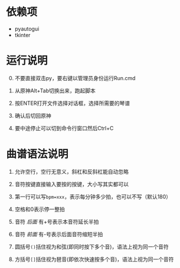 # 依赖项
- pyautogui
- tkinter

# 运行说明

0. 不要直接双击py，要右键以管理员身份运行Run.cmd

1. 从原神Alt+Tab切换出来，跑起脚本

2. 按ENTER打开文件选择对话框，选择所需要的琴谱

3. 确认后切回原神

4. 要中途停止可以切到命令行窗口然后Ctrl+C

# 曲谱语法说明

1. 允许空行，空行无意义，斜杠和反斜杠能自动忽略

2. 音符按键直接输入要按的按键，大小写其实都可以

3. 第一行可以写```bpm=xxx```，表示每分钟多少拍，也可以不写（默认180）

4. 空格和0表示停一整拍

5. 音符 *后面* 有+号表示本音符延长半拍

6. 音符 *前面* 有-号表示后面音符缩短半拍

7. 圆括号```()```括住视为和弦(即同时按下多个音)，语法上视为同一个音符

8. 方括号```[]```括住视为琶音(即依次快速按多个音)，语法上视为同一个音符
